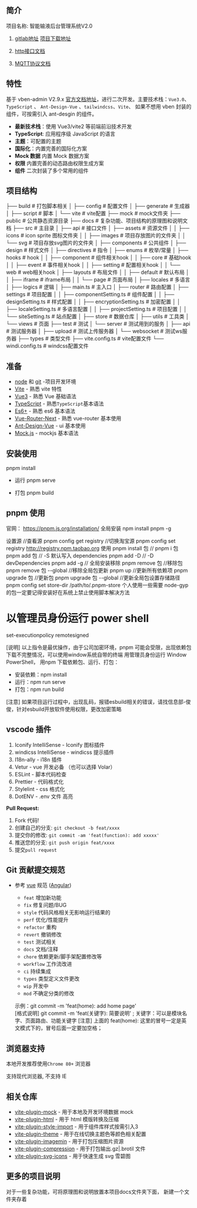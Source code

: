 ## 简介

项目名称: 智能输液后台管理系统V2.0

1. [gitlab地址](http://172.16.200.42/MedicalSystem/MedicalIntercomSystem_PCWeb_Vue) [项目下载地址](git@172.16.200.42:MedicalSystem/MedicalIntercomSystem_PCWeb_Vue.git)

2. [http接口文档](http://172.16.200.18:8000/html/web/controller/console/console.html)

3. [MQTT协议文档](https://shimo.im/docs/vVqRVXrx6oHdg1qy)

## 特性
 基于 vben-admin V2.9.x [官方文档地址](https://vvbin.cn/doc-next/)，进行二次开发。主要技术栈：`Vue3.0`、`TypeScript` 、 `Ant-Design-Vue` 、`tailwindcss`、`Vite`、 如果不想用 vben 封装的组件，可按需引入 ant-desgin 的组件。

- **最新技术栈**：使用 Vue3/vite2 等前端前沿技术开发
- **TypeScript**: 应用程序级 JavaScript 的语言
- **主题**：可配置的主题
- **国际化**：内置完善的国际化方案
- **Mock 数据** 内置 Mock 数据方案
- **权限** 内置完善的动态路由权限生成方案
- **组件** 二次封装了多个常用的组件

## 项目结构
├── build # 打包脚本相关
│   ├── config # 配置文件
│   ├── generate # 生成器
│   ├── script # 脚本
│   └── vite # vite配置
├── mock # mock文件夹
├── public # 公共静态资源目录
├── docs # 复杂功能、项目结构的原理图和说明文档
├── src # 主目录
│   ├── api # 接口文件
│   ├── assets # 资源文件
│   │   ├── icons # icon sprite 图标文件夹
│   │   ├── images # 项目存放图片的文件夹
│   │   └── svg # 项目存放svg图片的文件夹
│   ├── components # 公共组件
│   ├── design # 样式文件
│   ├── directives # 指令
│   ├── enums # 枚举/常量
│   ├── hooks # hook
│   │   ├── component # 组件相关hook
│   │   ├── core # 基础hook
│   │   ├── event # 事件相关hook
│   │   ├── setting # 配置相关hook
│   │   └── web # web相关hook
│   ├── layouts # 布局文件
│   │   ├── default # 默认布局
│   │   ├── iframe # iframe布局
│   │   └── page # 页面布局
│   ├── locales # 多语言
│   ├── logics # 逻辑
│   ├── main.ts # 主入口
│   ├── router # 路由配置
│   ├── settings # 项目配置
│   │   ├── componentSetting.ts # 组件配置
│   │   ├── designSetting.ts # 样式配置
│   │   ├── encryptionSetting.ts # 加密配置
│   │   ├── localeSetting.ts # 多语言配置
│   │   ├── projectSetting.ts # 项目配置
│   │   └── siteSetting.ts # 站点配置
│   ├── store # 数据仓库
│   ├── utils # 工具类
│   └── views # 页面
├── test # 测试
│   └── server # 测试用到的服务
│       ├── api # 测试服务器
│       ├── upload # 测试上传服务器
│       └── websocket # 测试ws服务器
├── types # 类型文件
├── vite.config.ts # vite配置文件
└── windi.config.ts # windcss配置文件

## 准备

- [node](http://nodejs.org/) 和 [git](https://git-scm.com/) -项目开发环境
- [Vite](https://vitejs.dev/) - 熟悉 vite 特性
- [Vue3](https://v3.vuejs.org/) - 熟悉 Vue 基础语法
- [TypeScript](https://www.typescriptlang.org/) - 熟悉`TypeScript`基本语法
- [Es6+](http://es6.ruanyifeng.com/) - 熟悉 es6 基本语法
- [Vue-Router-Next](https://next.router.vuejs.org/) - 熟悉 vue-router 基本使用
- [Ant-Design-Vue](https://2x.antdv.com/docs/vue/introduce-cn/) - ui 基本使用
- [Mock.js](https://github.com/nuysoft/Mock) - mockjs 基本语法

## 安装使用 
pnpm install

- 运行
pnpm serve

- 打包
pnpm build

## pnpm 使用

官网： https://pnpm.js.org/installation/ 全局安装 npm install pnpm -g

设置源 //查看源 pnpm config get registry //切换淘宝源 pnpm config set registry http://registry.npm.taobao.org 使用 pnpm install 包 // pnpm i 包 pnpm add 包 // -S 默认写入 dependencies pnpm add -D // -D devDependencies pnpm add -g // 全局安装移除 pnpm remove 包 //移除包 pnpm remove 包 --global //移除全局包更新 pnpm up //更新所有依赖项 pnpm upgrade 包 //更新包 pnpm upgrade 包 --global //更新全局包设置存储路径 pnpm config set store-dir /path/to/.pnpm-store 个人使用一些需要 node-gyp 的包一定要记得安装好在系统上禁止使用脚本解决方法

# 以管理员身份运行 power shell

set-executionpolicy remotesigned

[说明] 以上指令是最优操作，由于公司加密环境，pnpm 可能会受限，出现依赖包下载不完整情况，可以使用window系统自带的终端 用管理员身份运行 Window PowerShell， 用npm 下载依赖包、运行、打包：

- 安装依赖：npm install 
- 运行：npm run serve 
- 打包：npm run build 

[注意] 如果项目运行过程中，出现乱码，报错esbuild相关的错误，请找信息部-俊俊，针对esbuild开放软件使用权限，更改加密策略

## vscode 插件

1. Iconify IntelliSense - Iconify 图标插件
2. windicss IntelliSense - windicss 提示插件
3. I18n-ally - i18n 插件
4. Vetur - vue 开发必备 （也可以选择 Volar）
5. ESLint - 脚本代码检查
6. Prettier - 代码格式化
7. Stylelint - css 格式化
8. DotENV - .env 文件 高亮

**Pull Request:**

1. Fork 代码!
2. 创建自己的分支: `git checkout -b feat/xxxx`
3. 提交你的修改: `git commit -am 'feat(function): add xxxxx'`
4. 推送您的分支: `git push origin feat/xxxx`
5. 提交`pull request`

## Git 贡献提交规范

- 参考 [vue](https://github.com/vuejs/vue/blob/dev/.github/COMMIT_CONVENTION.md) 规范 ([Angular](https://github.com/conventional-changelog/conventional-changelog/tree/master/packages/conventional-changelog-angular))

  - `feat` 增加新功能
  - `fix` 修复问题/BUG
  - `style` 代码风格相关无影响运行结果的
  - `perf` 优化/性能提升
  - `refactor` 重构
  - `revert` 撤销修改
  - `test` 测试相关
  - `docs` 文档/注释
  - `chore` 依赖更新/脚手架配置修改等
  - `workflow` 工作流改进
  - `ci` 持续集成
  - `types` 类型定义文件更改
  - `wip` 开发中
  - `mod` 不确定分类的修改

  示例：git commit -m 'feat(home): add home page'  
  [格式说明] git commit -m 'feat(关键字): 简要说明' ; 关键字：可以是模块名字、页面路由、功能关键字 [注意] 上面的 feat(home): 这里的冒号一定是英文模式下的，冒号后面一定要加空格；

## 浏览器支持

本地开发推荐使用`Chrome 80+` 浏览器

支持现代浏览器, 不支持 IE

## 相关仓库

- [vite-plugin-mock](https://github.com/anncwb/vite-plugin-mock) - 用于本地及开发环境数据 mock
- [vite-plugin-html](https://github.com/anncwb/vite-plugin-html) - 用于 html 模版转换及压缩
- [vite-plugin-style-import](https://github.com/anncwb/vite-plugin-style-import) - 用于组件库样式按需引入3
- [vite-plugin-theme](https://github.com/anncwb/vite-plugin-theme) - 用于在线切换主题色等颜色相关配置
- [vite-plugin-imagemin](https://github.com/anncwb/vite-plugin-imagemin) - 用于打包压缩图片资源
- [vite-plugin-compression](https://github.com/anncwb/vite-plugin-compression) - 用于打包输出.gz|.brotil 文件
- [vite-plugin-svg-icons](https://github.com/anncwb/vite-plugin-svg-icons) - 用于快速生成 svg 雪碧图


## 更多的项目说明

对于一些复杂功能，可将原理图和说明放置本项目docs文件夹下面， 新建一个文件夹存着
